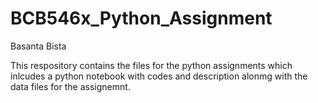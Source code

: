 # BCB546x_Python_Assignment  
Basanta Bista

This respository contains the files for the python assignments which inlcudes a python notebook with codes and description alonmg with the data files for the assignemnt.
